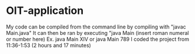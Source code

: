 # OIT-application
My code can be compiled from the command line by compiling with "javac Main.java"
It can then be ran by executing "java Main (insert roman numeral or number here)
Ex. java Main XIV or java Main 789
I coded the project from 11:36-1:53 (2 hours and 17 minutes)
